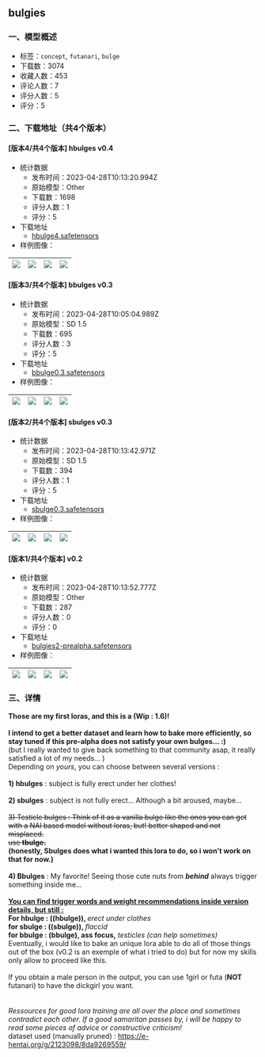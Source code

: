 ## bulgies
### 一、模型概述

- 标签：`concept`, `futanari`, `bulge`
- 下载数：3074
- 收藏人数：453
- 评论人数：7
- 评分人数：5
- 评分：5

### 二、下载地址（共4个版本）

#### [版本4/共4个版本] hbulges v0.4

- 统计数据
  - 发布时间：2023-04-28T10:13:20.994Z
  - 原始模型：Other
  - 下载数：1698
  - 评分人数：1
  - 评分：5
- 下载地址
  - [hbulge4.safetensors](https://civitai.com/api/download/models/57282)
- 样例图像：

| <img src="https://image.civitai.com/xG1nkqKTMzGDvpLrqFT7WA/de8dfc46-3b09-4d3e-51c4-a4ee9a692400/width=450/621575.jpeg" /> | <img src="https://image.civitai.com/xG1nkqKTMzGDvpLrqFT7WA/c00d29df-b73f-4ef6-d5fe-9b931b2acf00/width=450/621576.jpeg" /> | <img src="https://image.civitai.com/xG1nkqKTMzGDvpLrqFT7WA/4ef2c820-d6cb-43ed-c162-e58306e1ba00/width=450/621578.jpeg" /> | <img src="https://image.civitai.com/xG1nkqKTMzGDvpLrqFT7WA/b525bbb5-78fa-4420-febc-0ec9a1044400/width=450/621588.jpeg" /> |
| ---- | ---- | ---- | ---- |

#### [版本3/共4个版本] bbulges v0.3

- 统计数据
  - 发布时间：2023-04-28T10:05:04.989Z
  - 原始模型：SD 1.5
  - 下载数：695
  - 评分人数：3
  - 评分：5
- 下载地址
  - [bbulge0.3.safetensors](https://civitai.com/api/download/models/55734)
- 样例图像：

| <img src="https://image.civitai.com/xG1nkqKTMzGDvpLrqFT7WA/81942dc0-9982-4804-f8fa-89853083be00/width=450/603975.jpeg" /> | <img src="https://image.civitai.com/xG1nkqKTMzGDvpLrqFT7WA/cad932e4-d7ba-4b2c-0623-b11e98f6f400/width=450/603974.jpeg" /> | <img src="https://image.civitai.com/xG1nkqKTMzGDvpLrqFT7WA/e94bbade-eb75-4e16-478b-5761b76bcf00/width=450/603925.jpeg" /> | <img src="https://image.civitai.com/xG1nkqKTMzGDvpLrqFT7WA/c0375e36-0cf3-43ce-2aa2-8366c088a900/width=450/603973.jpeg" /> |
| ---- | ---- | ---- | ---- |

#### [版本2/共4个版本] sbulges v0.3

- 统计数据
  - 发布时间：2023-04-28T10:13:42.971Z
  - 原始模型：SD 1.5
  - 下载数：394
  - 评分人数：1
  - 评分：5
- 下载地址
  - [sbulge0.3.safetensors](https://civitai.com/api/download/models/55718)
- 样例图像：

| <img src="https://image.civitai.com/xG1nkqKTMzGDvpLrqFT7WA/1db13c78-08b3-4bdc-e2a8-796f9214f000/width=450/603722.jpeg" /> | <img src="https://image.civitai.com/xG1nkqKTMzGDvpLrqFT7WA/f4dd5bbd-2c44-4e9b-df71-a15d983bd900/width=450/603779.jpeg" /> | <img src="https://image.civitai.com/xG1nkqKTMzGDvpLrqFT7WA/a9df8c31-736c-4270-d172-b1b530bd5800/width=450/603795.jpeg" /> | <img src="https://image.civitai.com/xG1nkqKTMzGDvpLrqFT7WA/7d68a47b-b13c-473a-d711-a3a0e3046100/width=450/603846.jpeg" /> |
| ---- | ---- | ---- | ---- |

#### [版本1/共4个版本] v0.2

- 统计数据
  - 发布时间：2023-04-28T10:13:52.777Z
  - 原始模型：Other
  - 下载数：287
  - 评分人数：0
  - 评分：0
- 下载地址
  - [bulgies2-prealpha.safetensors](https://civitai.com/api/download/models/54576)
- 样例图像：

| <img src="https://image.civitai.com/xG1nkqKTMzGDvpLrqFT7WA/4168e438-f0e9-4664-0836-7317ff54cc00/width=450/590913.jpeg" /> | <img src="https://image.civitai.com/xG1nkqKTMzGDvpLrqFT7WA/a5360037-c26c-4a74-ce47-bf285756d300/width=450/590890.jpeg" /> | <img src="https://image.civitai.com/xG1nkqKTMzGDvpLrqFT7WA/39c1bebd-abf0-445b-878d-193e13742800/width=450/590976.jpeg" /> | <img src="https://image.civitai.com/xG1nkqKTMzGDvpLrqFT7WA/51022fc3-6e99-4c1c-951e-4a0aeb862b00/width=450/591002.jpeg" /> |
| ---- | ---- | ---- | ---- |


### 三、详情
<p><strong>Those are my first loras, and this is a (Wip : 1.6)! </strong><br /><br /><strong>I intend to get a better dataset and learn how to bake more efficiently, so stay tuned if this pre-alpha does not satisfy your own bulges... :)</strong><br />(but I really wanted to give back something to that community asap, it really satisfied a lot of my needs... )<br />Depending on <em>yours</em>, you can choose between several versions : <br /><br /><strong>1) hbulges</strong> : subject is fully erect under her clothes!<s><br /><br /></s><strong>2) sbulges</strong> : subject is not fully erect... Although a bit aroused, maybe...<br /><br /><s>3) Testicle bulges : Think of it as a vanilla bulge like the ones you can get with a NAI based model without loras, but! better shaped and not misplaced.<br />use </s><strong><s>tbulge. </s></strong><br /><strong>(honestly, Sbulges does what i wanted this lora to do, so i won't work on that for now.)</strong><br /><br /><strong>4) Bbulges</strong> : My favorite! Seeing those cute nuts from<em> </em><strong><em>behind</em></strong> always trigger something inside me...<br /><br /><strong><u>You can find trigger words and weight recommendations inside version details, but still :</u></strong><br /><strong>For hbulge : ((hbulge)), </strong><em>erect under clothes</em><br /><strong>for sbulge : ((sbulge)), </strong><em>flaccid </em><br /><strong>for bbulge : (bbulge), ass focus,</strong> <em>testicles (can help sometimes)</em><br />Eventually, i would like to bake an unique lora able to do all of those things out of the box (v0.2 is an exemple of what i tried to do) but for now my skills only allow to proceed like this.<br /><br />If you obtain a male person in the output, you can use 1girl or futa (<strong>NOT</strong> futanari) to have the dickgirl you want.<br /><br /><br /><em>Ressources for good lora training are all over the place and sometimes contradict each other. If a good samaritan passes by, i will be happy to read some pieces of advice or constructive criticism!</em><br />dataset used (manually pruned) : <a target="_blank" rel="ugc" href="https://e-hentai.org/g/2123098/8da9269559/">https://e-hentai.org/g/2123098/8da9269559/</a></p>